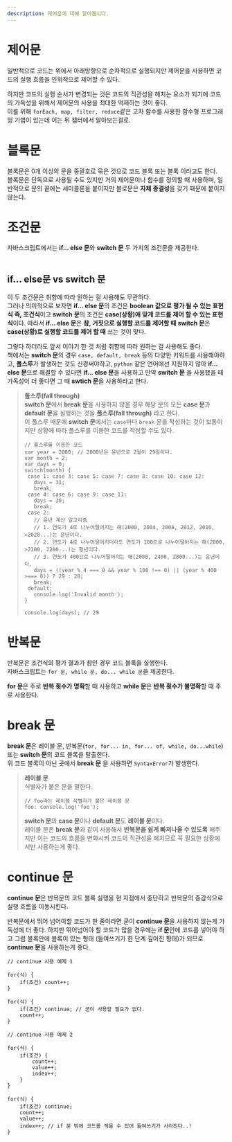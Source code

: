 ```yaml
---
description: 제어문에 대해 알아봅시다.
---
```


# 제어문
일반적으로 코드는 위에서 아래방향으로 순차적으로 실행되지만 제어문을 사용하면 코드의 실행 흐름을 인위적으로 제어할 수 있다. <br>

하지만 코드의 실행 순서가 변경되는 것은 코드의 직관성을 헤치는 요소가 되기에 코드의 가독성을 위해서 제어문의 사용을 최대한 억제하는 것이 좋다. <br>
이를 위해 `forEach, map, filter, reduce`같은 고차 함수를 사용한 함수형 프로그래밍 기법이 있는데 이는 뒤 챕터에서 알아보는걸로.

# 블록문
블록문은 0개 이상의 문을 중괄호로 묶은 것으로 코드 블록 또는 블록 이라고도 한다. <br>
블록문은 단독으로 사용될 수도 있지만 거의 제어문이나 함수를 정의할 때 사용하며, 일반적으로 문의 끝에는 세미콜론을 붙이지만 블로문은 **자체 종결성**을 갖기 때문에 붙이지 않는다.

# 조건문
자바스크립트에서는 **if... else 문**와 **switch 문** 두 가지의 조건문을 제공한다. <br>
<br>

## if... else문 vs switch 문
이 두 조건문은 취향에 따라 원하는 걸 사용해도 무관하다. <br>
그러나 의미적으로 보자면 **if... else 문**의 조건은 **boolean 값으로 평가 될 수 있는 표현식 즉, 조건식**이고 **switch 문**의 조건은 **case(상황)애 맞게 코드를 제어 할 수 있는 표현식**이다.
따라서 **if... else 문**은 **참, 거짓으로 실행할 코드를 제어할 때** **switch 문**은 **case(상황)로 실행할 코드를 제어 할 때** 쓰는 것이 맞다. <br>

그렇다 하더라도 앞서 이야기 한 것 처럼 취향에 따라 원하는 걸 사용해도 좋다. <br>
책에서는 **switch 문**의 경우 `case, default, break` 등의 다양한 키워드를 사용해야하고, **폴스루**가 발생하는 것도 신경써야하고, `python` 같은 언어에선 지원하지 않아 **if... else 문**으로 해결할 수 있다면 **if... else 문**을 사용하고 만약 **switch 문** 을 사용했을 때 가독성이 더 좋다면 그 때 **swtich 문**을 사용하라고 한다.

> **폴스루(fall through)** <br>
**switch 문**에서 **break 문**을 사용하지 않을 경우 해당 문의 모든 **case 문**과 **default 문**을 실행하는 것을 **폴스루(fall through)** 라고 한다. <br>
이 폴스루 때문에 **switch 문**에서는 `case`마다 `break` 문을 작성하는 것이 보통이지만 상황에 따라 폴스루를 이용한 코드를 작성할 수도 있다. <br>
>```
>// 폴스루를 이용한 코드
>var year = 2000; // 2000년은 윤년으로 2월이 29일이다.
>var month = 2;
>var days = 0;
>switch(month) {
>  case 1: case 3: case 5: case 7: case 8: case 10: case 12:
>    days = 31;
>    break;
>  case 4: case 6: case 9: case 11:
>    days = 30;
>    break;
>  case 2:
>    // 윤년 계산 알고리즘
>    // 1. 연도가 4로 나누어떨어지는 해(2000, 2004, 2008, 2012, 2016, >2020...)는 윤년이다.
>    // 2. 연도가 4로 나누어떨어지더라도 연도가 100으로 나누어떨어지는 해(2000, >2100, 2200...)는 평년이다.
>    // 3. 연도가 400으로 나누어떨어지는 해(2000, 2400, 2800...)는 윤년이다.
>    days = ((year % 4 === 0 && year % 100 !== 0) || (year % 400 >=== 0)) ? 29 : 28;
>    break;
>  default:
>    console.log('Invalid month');
>}
>
>console.log(days); // 29
>```

# 반복문
반복문은 조건식의 평가 결과가 참인 경우 코드 블록을 실행한다. <br>
자바스크립트는 `for 문, while 문, do... while 문`을 제공한다. <br>

**for 문**은 주로 **반복 횟수가 명확**할 때 사용하고 **while 문**은 **반복 횟수가 불명확**할 때 주로 사용한다. <br>

# break 문
**break 문**은 레이블 문, 반복문(`for, for... in, for... of, while, do...while`) 또는 **switch 문**의 코드 블록을 탈출한다. <br>
위 코드 블록이 아닌 곳에서 **break 문**
을 사용하면 `SyntaxError`가 발생한다. <br>

> **레이블 문** <br>
식별자가 붙은 문을 말한다. <br>
>```
> // foo라는 레이블 식별자가 붙은 레이블 문
> foo: console.log('foo');
>```
>**switch 문**의 **case 문**이나 **default 문**도 **레이블 문**이다. <br>
레이블 문은 **break 문**과 같이 사용해서 **반복문을 쉽게 빠져나올 수 있도록** 해주지만 이는 코드의 흐름을 변화시켜 코드의 직관성을 헤치므로 꼭 필요한 상황에서만 사용하는게 좋다. <br>

# continue 문
**continue 문**은 반복문의 코드 블록 실행을 현 지점에서 중단하고 반복문의 증감식으로 실행 흐름을 이동시킨다. <br>

반복문에서 뛰어 넘어야할 코드가 한 줄이라면 굳이 **continue 문**을 사용하지 않는게 가독성에 더 좋다. 하지만 뛰어넘어야 할 코드가 많을 경우에는 **if 문**안에 코드를 넣어야 하고 그럼 블록안에 블록이 있는 형태 (들여쓰기가 한 단계 깊어진 형태)가 되므로 **continue 문**을 사용하는게 좋다.   
```
// continue 사용 예제 1

for(식) {
    if(조건) count++;
}

for(식) {
    if(조건) continue; // 굳이 사용할 필요가 없다.
    count++;
}

// continue 사용 예제 2

for(식) {
    if(조건) {
        count++;
        value++;
        index++;
    }
}

for(식) {
    if(조건) continue;
    count++;
    value++;
    index++; // if 문 밖에 코드를 적을 수 있어 들여쓰기가 사라진다..!
}
```